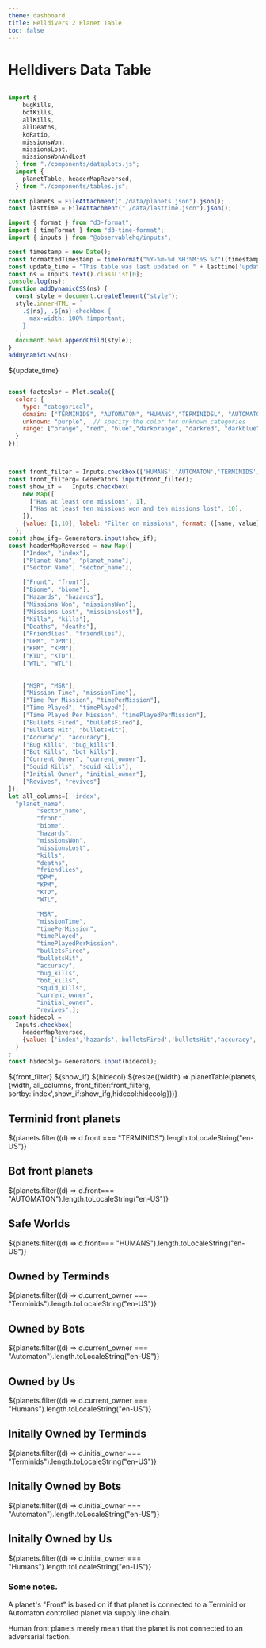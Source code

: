 ```yaml
---
theme: dashboard
title: Helldivers 2 Planet Table
toc: false
---
```



# Helldivers Data Table



```js

import {
    bugKills,
    botKills,
    allKills,
    allDeaths,
    kdRatio,
    missionsWon,
    missionsLost,
    missionsWonAndLost
  } from "./components/dataplots.js";
  import {
    planetTable, headerMapReversed,
  } from "./components/tables.js";
  
const planets = FileAttachment("./data/planets.json").json();
const lasttime = FileAttachment("./data/lasttime.json").json();
```
```js
import { format } from "d3-format";
import { timeFormat } from "d3-time-format";
import { inputs } from "@observablehq/inputs";

const timestamp = new Date();
const formattedTimestamp = timeFormat("%Y-%m-%d %H:%M:%S %Z")(timestamp);
const update_time = "This table was last updated on " + lasttime['update_time'];
const ns = Inputs.text().classList[0];
console.log(ns);
function addDynamicCSS(ns) {
  const style = document.createElement("style");
  style.innerHTML = `
    .${ns}, .${ns}-checkbox {
      max-width: 100% !important;
    }
  `;
  document.head.appendChild(style);
}
addDynamicCSS(ns);
```

${update_time}

```js

const factcolor = Plot.scale({
  color: {
    type: "categorical",
    domain: ["TERMINIDS", "AUTOMATON", "HUMANS","TERMINIDSL", "AUTOMATONL", "HUMANSL"],  // specify known categories directly
    unknown: "purple",  // specify the color for unknown categories
    range: ["orange", "red", "blue","darkorange", "darkred", "darkblue"],  // colors for TERMINIDS, AUTOMATON, and HUMANS
  }
});
```


```js


const front_filter = Inputs.checkbox(['HUMANS','AUTOMATON','TERMINIDS'], {value:['AUTOMATON','TERMINIDS'], label:'Filter by front'})
const front_filterg= Generators.input(front_filter);
const show_if =   Inputs.checkbox(
    new Map([
      ["Has at least one missions", 1],
      ["Has at least ten missions won and ten missions lost", 10],
    ]),
    {value: [1,10], label: "Filter on missions", format: ([name, value]) => `${name}`}
  );
const show_ifg= Generators.input(show_if);
const headerMapReversed = new Map([
    ["Index", "index"],
    ["Planet Name", "planet_name"],
    ["Sector Name", "sector_name"],

    ["Front", "front"],
    ["Biome", "biome"],
    ["Hazards", "hazards"],
    ["Missions Won", "missionsWon"],
    ["Missions Lost", "missionsLost"],
    ["Kills", "kills"],
    ["Deaths", "deaths"],
    ["Friendlies", "friendlies"],
    ["DPM", "DPM"],
    ["KPM", "KPM"],
    ["KTD", "KTD"],
    ["WTL", "WTL"],
    
    
    ["MSR", "MSR"],
    ["Mission Time", "missionTime"],
    ["Time Per Mission", "timePerMission"],
    ["Time Played", "timePlayed"],
    ["Time Played Per Mission", "timePlayedPerMission"],
    ["Bullets Fired", "bulletsFired"],
    ["Bullets Hit", "bulletsHit"],
    ["Accuracy", "accuracy"],
    ["Bug Kills", "bug_kills"],
    ["Bot Kills", "bot_kills"],
    ["Current Owner", "current_owner"],
    ["Squid Kills", "squid_kills"],
    ["Initial Owner", "initial_owner"],
    ["Revives", "revives"]
]);
let all_columns=[ 'index',
  "planet_name",
        "sector_name",
        "front",
        "biome",
        "hazards",
        "missionsWon",
        "missionsLost",
        "kills",
        "deaths",
        "friendlies",
        "DPM",
        "KPM",
        "KTD",
        "WTL",

        "MSR",
        "missionTime",
        "timePerMission",
        "timePlayed",
        "timePlayedPerMission",
        "bulletsFired",
        "bulletsHit",
        "accuracy",
        "bug_kills",
        "bot_kills",
        "squid_kills",
        "current_owner",
        "initial_owner",
        "revives",];
const hidecol = 
  Inputs.checkbox(
    headerMapReversed,
    {value: ['index','hazards','bulletsFired','bulletsHit','accuracy','bug_kills','bot_kills','current_owner','squid_kills','initial_owner','revives'], label: "Show/hide columns", format: ([name, value]) => `${name}`}
  )
;
const hidecolg= Generators.input(hidecol);

```




<div class="grid grid-cols-1">
  <div class="card">
  ${front_filter}
  ${show_if}
  ${hidecol}
    ${resize((width) => planetTable(planets, {width, all_columns, front_filter:front_filterg, sortby:'index',show_if:show_ifg,hidecol:hidecolg}))}
  </div>
</div>
<!-- Cards with big numbers -->

<div class="grid grid-cols-3">
  <div class="card">
    <h2>Terminid front planets</h2>
    <span class="big">${planets.filter((d) => d.front === "TERMINIDS").length.toLocaleString("en-US")}</span>
  </div>
  <div class="card">
    <h2>Bot front planets</h2>
    <span class="big">${planets.filter((d) => d.front=== "AUTOMATON").length.toLocaleString("en-US")}</span>
  </div>
  <div class="card">
    <h2>Safe Worlds</h2>
    <span class="big">${planets.filter((d) => d.front=== "HUMANS").length.toLocaleString("en-US")}</span>
  </div>
  <div class="card">
    <h2>Owned by Terminds</h2>
    <span class="big">${planets.filter((d) => d.current_owner === "Terminids").length.toLocaleString("en-US")}</span>
  </div>
    <div class="card">
    <h2>Owned by Bots</h2>
    <span class="big">${planets.filter((d) => d.current_owner === "Automaton").length.toLocaleString("en-US")}</span>
  </div>
    <div class="card">
    <h2>Owned by Us</h2>
    <span class="big">${planets.filter((d) => d.current_owner === "Humans").length.toLocaleString("en-US")}</span>
  </div>

  <div class="card">
    <h2>Initally Owned by Terminds</h2>
    <span class="big">${planets.filter((d) => d.initial_owner === "Terminids").length.toLocaleString("en-US")}</span>
  </div>
    <div class="card">
    <h2>Initally Owned by Bots</h2>
    <span class="big">${planets.filter((d) => d.initial_owner === "Automaton").length.toLocaleString("en-US")}</span>
  </div>
    <div class="card">
    <h2>Initally Owned by Us</h2>
    <span class="big">${planets.filter((d) => d.initial_owner === "Humans").length.toLocaleString("en-US")}</span>
  </div>
</div>


### Some notes.

A planet's "Front" is based on if that planet is connected to a Terminid or Automaton controlled planet via supply line chain.  

Human front planets merely mean that the planet is not connected to an adversarial faction.



<!-- <canvas id="canvas" width="360" height="20" style="max-width: 100%; color: var(--theme-foreground-focus); border: solid 1px var(--theme-foreground);"></canvas>





 -->


